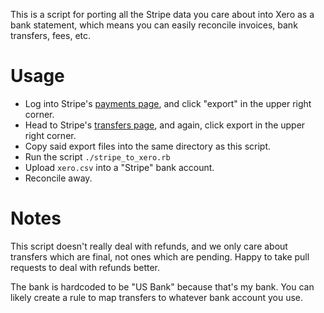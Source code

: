 This is a script for porting all the Stripe data you care about into Xero as a bank statement, which means you can easily reconcile invoices, bank transfers, fees, etc.

# Usage

- Log into Stripe's [payments page][1], and click "export" in the upper right corner.
- Head to Stripe's [transfers page][2], and again, click export in the upper right corner.
- Copy said export files into the same directory as this script.
- Run the script `./stripe_to_xero.rb`
- Upload `xero.csv` into a "Stripe" bank account.
- Reconcile away.

# Notes

This script doesn't really deal with refunds, and we only care about transfers which are final, not ones which are pending. Happy to take pull requests to deal with refunds better.

The bank is hardcoded to be "US Bank" because that's my bank. You can likely create a rule to map transfers to whatever bank account you use.

[1]: https://manage.stripe.com/payments
[2]: https://manage.stripe.com/transfers